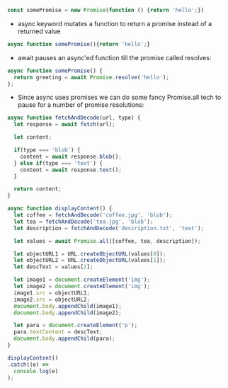 ```js
const somePromise = new Promise(function () {return 'hello';})
```

- async keyword mutates a function to return a promise instead of a returned value

```js
async function somePromise(){return 'hello';}
```

- await pauses an async'ed function till the promise called resolves:

```js
async function somePromise() {
  return greeting = await Promise.resolve('hello');
};
```

- Since async uses promises we can do some fancy Promise.all tech to pause for a number of promise resolutions:

```js
async function fetchAndDecode(url, type) {
  let response = await fetch(url);

  let content;

  if(type === 'blob') {
    content = await response.blob();
  } else if(type === 'text') {
    content = await response.text();
  }

  return content;
}

async function displayContent() {
  let coffee = fetchAndDecode('coffee.jpg', 'blob');
  let tea = fetchAndDecode('tea.jpg', 'blob');
  let description = fetchAndDecode('description.txt', 'text');

  let values = await Promise.all([coffee, tea, description]);

  let objectURL1 = URL.createObjectURL(values[0]);
  let objectURL2 = URL.createObjectURL(values[1]);
  let descText = values[2];

  let image1 = document.createElement('img');
  let image2 = document.createElement('img');
  image1.src = objectURL1;
  image2.src = objectURL2;
  document.body.appendChild(image1);
  document.body.appendChild(image2);

  let para = document.createElement('p');
  para.textContent = descText;
  document.body.appendChild(para);
}

displayContent()
.catch((e) =>
  console.log(e)
);
```

